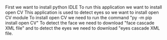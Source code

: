 First we want to install python IDLE
To run this application we want to install open CV 
This application is used to detect eyes so we want to install open CV module
To install open CV we need to run the command "py -m pip install open CV"
To detect the face we need to download "face cascade XML file" and to detect the eyes we need to download "eyes cascade XML file.
